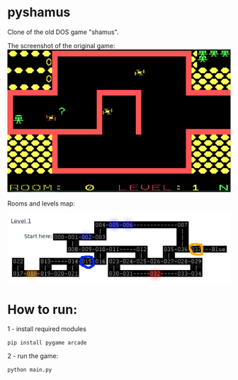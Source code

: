 # pyshamus
Clone of the old DOS game "shamus".

The screenshot of the original game:
![img](docs/original_game.png?raw=true "Screenshot")

Rooms and levels map:

![img](docs/levels_map.png?raw=true "Screenshot")

# How to run:

1 - install required modules

    pip install pygame arcade

2 - run the game:

    python main.py
